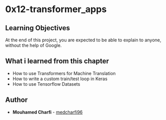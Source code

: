 # 0x12-transformer_apps

## Learning Objectives
At the end of this project, you are expected to be able to explain to anyone, without the help of Google.

## What i learned from  this chapter

- How to use Transformers for Machine Translation
- How to write a custom train/test loop in Keras
- How to use Tensorflow Datasets

## Author
* **Mouhamed Charfi** - [medcharfi96](https://github.com/medcharfi96)

